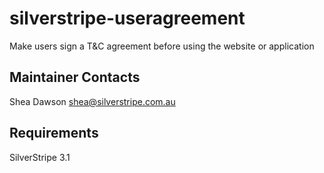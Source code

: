 silverstripe-useragreement
==========================

Make users sign a T&amp;C agreement before using the website or application

Maintainer Contacts
-------------------

Shea Dawson shea@silverstripe.com.au

Requirements
------------

SilverStripe 3.1